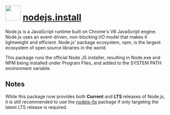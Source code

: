 # <img src="https://cdn.jsdelivr.net/gh/chocolatey-community/chocolatey-packages@ba5adf020e09cd0e51107206ef3ec390035a6e90/icons/nodejs.png" width="48" height="48"/> [nodejs.install](https://chocolatey.org/packages/nodejs.install)


Node.js is a JavaScript runtime built on Chrome's V8 JavaScript engine. Node.js uses an event-driven, non-blocking I/O model that makes it lightweight and efficient. Node.js' package ecosystem, npm, is the largest ecosystem of open source libraries in the world.

This package runs the official Node JS installer, resulting in Node.exe and NPM being installed under Program Files, and added to the SYSTEM PATH environment variable.

## Notes
While this package now provides both **Current** and **LTS** releases of Node.js, it is still recommended to use the [nodejs-lts][] package if only targeting the latest LTS release is required.

[nodejs-lts]: https://chocolatey.org/packages/nodejs-lts "Node.js LTS Package"
